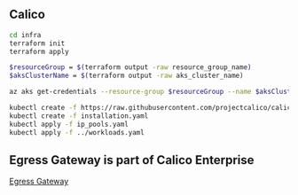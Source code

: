 ## Calico

```bash
cd infra
terraform init
terraform apply 

$resourceGroup = $(terraform output -raw resource_group_name)
$aksClusterName = $(terraform output -raw aks_cluster_name)

az aks get-credentials --resource-group $resourceGroup --name $aksClusterName

kubectl create -f https://raw.githubusercontent.com/projectcalico/calico/v3.27.2/manifests/tigera-operator.yaml
kubectl create -f installation.yaml
kubectl apply -f ip_pools.yaml
kubectl apply -f ../workloads.yaml
```

## Egress Gateway is part of Calico Enterprise

[Egress Gateway](https://docs.tigera.io/calico-enterprise/latest/networking/egress/egress-gateway-azure#azure-route-server)